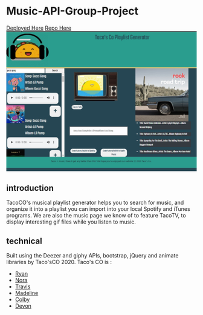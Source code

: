 # Music-API-Group-Project
[Deployed Here](https://noracurcio.github.io/Music-API-Group-Project/)
[Repo Here](https://github.com/noracurcio/Music-API-Group-Project.git)
![Screenshot Here](/images/screenshot.jpg)

## introduction
TacoCO's musical playlist generator helps you to search for music, and organize it into a playlist you can import into your local Spotify and iTunes programs. We are also the music page we know of to feature TacoTV, to display interesting gif files while you listen to music.

## technical
Built using the Deezer and giphy APIs, bootstrap, jQuery and animate libraries by Taco'sCO 2020.
Taco's CO is :
* [Ryan](https://github.com/ryanwit)
* [Nora](https://github.com/noracurcio)
* [Travis](https://github.com/TravCook)
* [Madeline](https://github.com/MadelineCowell)
* [Colby](https://github.com/ctrahan94)
* [Devon](https://github.com/devonp702)